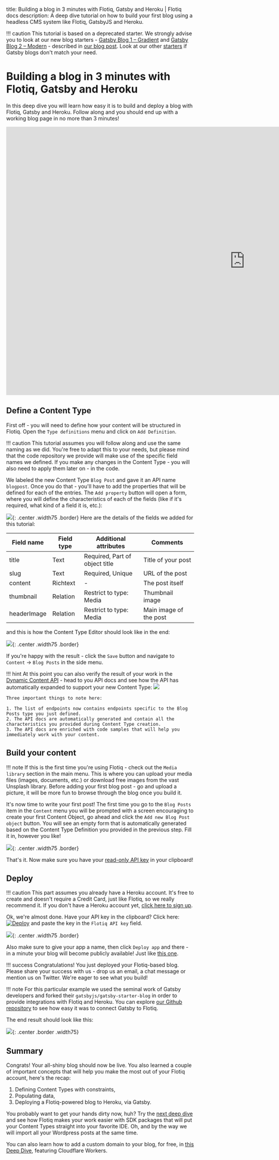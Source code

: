 title: Building a blog in 3 minutes with Flotiq, Gatsby and Heroku | Flotiq docs
description: A deep dive tutorial on how to build your first blog using a headless CMS system like Flotiq, GatsbyJS and Heroku.

!!! caution
    This tutorial is based on a deprecated starter. We strongly advise you to look at our new blog starters - 
    [Gatsby Blog 1 – Gradient](https://flotiq.com/starters/gatsby-blog-1-gradient) and 
    [Gatsby Blog 2 – Modern](https://flotiq.com/starters/gatsby-blog-2-modern) - described in 
    [our blog post](https://flotiq.com/blog/flotiq-starter-gatsby-blog). Look at our other 
    [starters](https://flotiq.com/starters/) if Gatsby blogs don't match your need.

# Building a blog in 3 minutes with Flotiq, Gatsby and Heroku

In this deep dive you will learn how easy it is to build and deploy a blog with Flotiq, Gatsby and Heroku. Follow along and you should end up with a working blog page in no more than 3 minutes!


<div class="video-wrapper">
  <iframe width="1280" height="720" src="https://www.youtube.com/embed/hz3RK5qqhrQ" frameborder="0" allowfullscreen></iframe>
</div>    

## Define a Content Type

First off - you will need to define how your content will be structured in Flotiq. Open the `Type definitions` menu and click on `Add Definition`.

!!! caution
    This tutorial assumes you will follow along and use the same naming as we did. You're free to adapt this to your needs, but please mind that the code repository we provide will make use of the specific field names we defined. If you make any changes in the Content Type - you will also need to apply them later on - in the code.

We labeled the new Content Type `Blog Post` and gave it an API name `blogpost`. Once you do that - you'll have to add the properties that will be defined for each of the entries. The `Add property` button will open a form, where you will define the characteristics of each of the fields (like if it's required, what kind of a field it is, etc.):

![](images/3-minute-blog-content-type-title-field.png){: .center .width75 .border}
Here are the details of the fields we added for this tutorial:

| Field name | Field type | Additional attributes | Comments |
|------------|------------|-----------------------|----------|
| title | Text | Required, Part of object title | Title of your post |
| slug | Text | Required, Unique | URL of the post |
| content | Richtext | - | The post itself |
| thumbnail | Relation | Restrict to type: Media | Thumbnail image |
| headerImage | Relation | Restrict to type: Media | Main image of the post |

and this is how the Content Type Editor should look like in the end:

![](images/3-minute-blog-content-type-all-fields.png){: .center .width75 .border}

If you're happy with the result - click the `Save` button and navigate to `Content` → `Blog Posts` in the side menu. 

!!! hint
    At this point you can also verify the result of your work in the [Dynamic Content API](../API/dynamic-content-api.md) - head to you API docs and see how the API has automatically expanded to support your new Content Type:
    ![](images/3-minute-blog-content-api.png)

    Three important things to note here:

    1. The list of endpoints now contains endpoints specific to the Blog Posts type you just defined.
    2. The API docs are automatically generated and contain all the characteristics you provided during Content Type creation.
    3. The API docs are enriched with code samples that will help you immediately work with your content.



## Build your content

!!! note
    If this is the first time you're using Flotiq - check out the `Media library` section in the main menu. This is where you can upload your media files (images, documents, etc.) or download free images from the vast Unsplash library. Before adding your first blog post - go and upload a picture, it will be more fun to browse through the blog once you build it.

It's now time to write your first post! The first time you go to the `Blog Posts` item in the `Content` menu you will be prompted with a screen encouraging to create your first Content Object, go ahead and click the `Add new Blog Post object` button. You will see an empty form that is automatically generated based on the Content Type Definition you provided in the previous step. Fill it in, however you like!

![](images/3-minute-blog-first-post.png){: .center .width75 .border}

That's it. Now make sure you have your [read-only API key](../API/index.md) in your clipboard!

## Deploy

!!! caution
    This part assumes you already have a Heroku account. It's free to create and doesn't require a Credit Card, just like Flotiq, so we really recommend it. If you don't have a Heroku account yet, [click here to sign up](https://signup.heroku.com/).

Ok, we're almost done. Have your API key in the clipboard? 
Click here: [![Deploy](https://www.herokucdn.com/deploy/button.svg)](https://heroku.com/deploy?template=https://github.com/flotiq/gatsby-starter-blog) and paste the key in the `Flotiq API key` field. 

![](images/3-minute-blog-deploy-to-heroku.png){: .center .width75 .border}

Also make sure to give your app a name, then click `Deploy app` and there - in a minute your blog will become publicly available! Just like [this one](https://flotiq-blog.herokuapp.com/).


!!! success
    Congratulations! You just deployed your Flotiq-based blog. Please share your success with us - drop us an email, a chat message or mention us on Twitter. We're eager to see what you build!

!!! note 
    For this particular example we used the seminal work of Gatsby developers and forked their `gatsbyjs/gatsby-starter-blog` in order to provide integrations with Flotiq and Heroku. You can explore [our Github repository](https://github.com/flotiq/gatsby-starter-blog) to see how easy it was to connect Gatsby to Flotiq. 
    
The end result should look like this:

![](images/3-minute-blog-published-post.png){: .center .border .width75}

## Summary

Congrats! Your all-shiny blog should now be live. You also learned a couple of important concepts that will help you make the most out of your Flotiq account, here's the recap:

1. Defining Content Types with constraints,
2. Populating data,
3. Deploying a Flotiq-powered blog to Heroku, via Gatsby.

You probably want to get your hands dirty now, huh? Try the [next deep dive](wordpress-import.md) and see how Flotiq makes your work easier with SDK packages that will put your Content Types straight into your favorite IDE. Oh, and by the way we will import all your Wordpress posts at the same time.

You can also learn how to add a custom domain to your blog, for free, in [this Deep Dive](../add-a-custom-domain-to-heroku-for-free/), featuring Cloudflare Workers.
